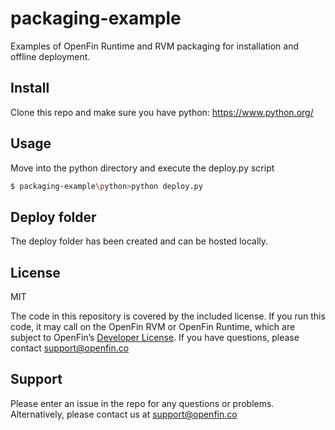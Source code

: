 # packaging-example
Examples of OpenFin Runtime and RVM packaging for installation and offline deployment.


## Install

Clone this repo and make sure you have python: https://www.python.org/


## Usage

Move into the python directory and execute the deploy.py script

```sh
$ packaging-example\python>python deploy.py
```


## Deploy folder

The deploy folder has been created and can be hosted locally.

## License
MIT

The code in this repository is covered by the included license.  If you run this code, it may call on the OpenFin RVM or OpenFin Runtime, which are subject to OpenFin’s [Developer License](https://openfin.co/developer-agreement/). If you have questions, please contact support@openfin.co

## Support
Please enter an issue in the repo for any questions or problems. Alternatively, please contact us at support@openfin.co 
